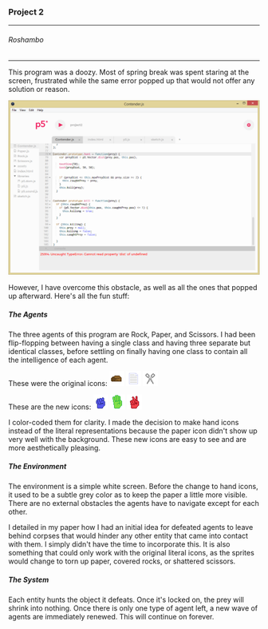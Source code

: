 ### Project 2
---
###### Roshambo
---
This program was a doozy. Most of spring break was spent staring at the screen, frustrated while the same error popped up that would not offer any solution or reason.

![](assets/bug.png)

However, I have overcome this obstacle, as well as all the ones that popped up afterward. Here's all the fun stuff:

##### The Agents
The three agents of this program are Rock, Paper, and Scissors. I had been flip-flopping between having a single class and having three separate but identical classes, before settling on finally having one class to contain all the intelligence of each agent.

These were the original icons:
![rock](project2/assets/rock.png) ![paper](project2/assets/paper.png) ![scissors](project2/assets/scissors.png)

These are the new icons:
![rock](project2/assets/rockhand.png) ![paper](project2/assets/paperhand.png) ![scissors](project2/assets/scishand.png)

I color-coded them for clarity. I made the decision to make hand icons instead of the literal representations because the paper icon didn't show up very well with the background. These new icons are easy to see and are more aesthetically pleasing.

##### The Environment
The environment is a simple white screen. Before the change to hand icons, it used to be a subtle grey color as to keep the paper a little more visible. There are no external obstacles the agents have to navigate except for each other.

I detailed in my paper how I had an initial idea for defeated agents to leave behind corpses that would hinder any other entity that came into contact with them. I simply didn't have the time to incorporate this. It is also something that could only work with the original literal icons, as the sprites would change to torn up paper, covered rocks, or shattered scissors.

##### The System
Each entity hunts the object it defeats. Once it's locked on, the prey will shrink into nothing. Once there is only one type of agent left, a new wave of agents are immediately renewed. This will continue on forever.
